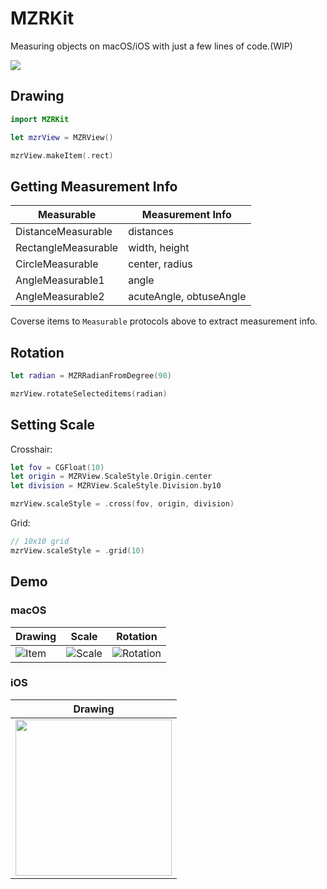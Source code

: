# MZRKit

Measuring objects on macOS/iOS with just a few lines of code.(WIP)

<img src="https://github.com/scchnxx/MZRKit/blob/master/etc/Example.png" />


## Drawing

```swift
import MZRKit

let mzrView = MZRView()

mzrView.makeItem(.rect)
```

## Getting Measurement Info

|Measurable          |Measurement Info       |
|--------------------|-----------------------|
|DistanceMeasurable  |distances              |
|RectangleMeasurable |width, height          |
|CircleMeasurable    |center, radius         |
|AngleMeasurable1    |angle                  |
|AngleMeasurable2    |acuteAngle, obtuseAngle|

Coverse items to `Measurable` protocols above to extract measurement info.

## Rotation

```swift
let radian = MZRRadianFromDegree(90)

mzrView.rotateSelecteditems(radian)
```

## Setting Scale

Crosshair:
```swift
let fov = CGFloat(10)
let origin = MZRView.ScaleStyle.Origin.center
let division = MZRView.ScaleStyle.Division.by10

mzrView.scaleStyle = .cross(fov, origin, division)
```

Grid:
```swift
// 10x10 grid
mzrView.scaleStyle = .grid(10)
```

## Demo

### macOS

|Drawing|Scale|Rotation|
|-|-|-|
|![Item](https://github.com/scchnxx/MZRKit/blob/master/etc/Item.gif)|![Scale](https://github.com/scchnxx/MZRKit/blob/master/etc/Scale.gif)|![Rotation](https://github.com/scchnxx/MZRKit/blob/master/etc/Rotation.gif)|

### iOS

|Drawing|
|-|
|<img src="https://github.com/scchnxx/MZRKit/blob/master/etc/Item%20iOS.gif" width="250"/>|
